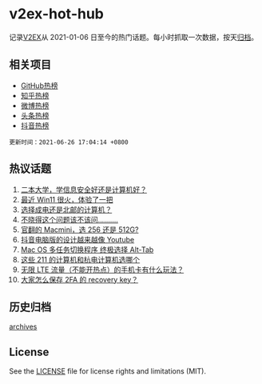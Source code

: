 # v2ex-hot-hub

 记录[V2EX](https://www.v2ex.com/)从 2021-01-06 日至今的热门话题。每小时抓取一次数据，按天[归档](archives)。
 
 ## 相关项目

- [GitHub热榜](https://github.com/lonnyzhang423/github-hot-hub)
- [知乎热榜](https://github.com/lonnyzhang423/zhihu-hot-hub)
- [微博热榜](https://github.com/lonnyzhang423/weibo-hot-hub)
- [头条热榜](https://github.com/lonnyzhang423/toutiao-hot-hub)
- [抖音热榜](https://github.com/lonnyzhang423/douyin-hot-hub)


 `更新时间：2021-06-26 17:04:14 +0800`

## 热议话题

1. [二本大学，学信息安全好还是计算机好？](https://www.v2ex.com/t/785811)
1. [最近 Win11 很火，体验了一把](https://www.v2ex.com/t/785901)
1. [选择成电还是北邮的计算机？](https://www.v2ex.com/t/785907)
1. [不晓得这个问题该不该问..........](https://www.v2ex.com/t/785837)
1. [官翻的 Macmini，选 256 还是 512G?](https://www.v2ex.com/t/785806)
1. [抖音电脑版的设计越来越像 Youtube](https://www.v2ex.com/t/785875)
1. [Mac OS 多任务切换程序 终极选择 Alt-Tab](https://www.v2ex.com/t/785807)
1. [这些 211 的计算机和杭电计算机选哪个](https://www.v2ex.com/t/785919)
1. [无限 LTE 流量（不能开热点）的手机卡有什么玩法？](https://www.v2ex.com/t/785861)
1. [大家怎么保存 2FA 的 recovery key？](https://www.v2ex.com/t/785855)

## 历史归档

[archives](archives)

## License

See the [LICENSE](LICENSE) file for license rights and limitations (MIT).
